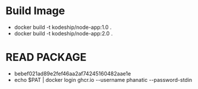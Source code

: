 # Build Image

- docker build -t kodeship/node-app:1.0 .
- docker build -t kodeship/node-app:2.0 .

# READ PACKAGE

- bebef021ad89e2fef46aa2af74245160482aae1e
- echo $PAT | docker login ghcr.io --username phanatic --password-stdin
